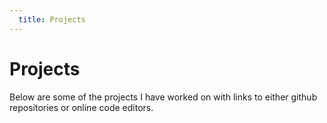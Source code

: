 ```yaml
---
  title: Projects
---
```


# Projects

Below are some of the projects I have worked on with links to either github repositories or online code editors.

<ProjectCards />